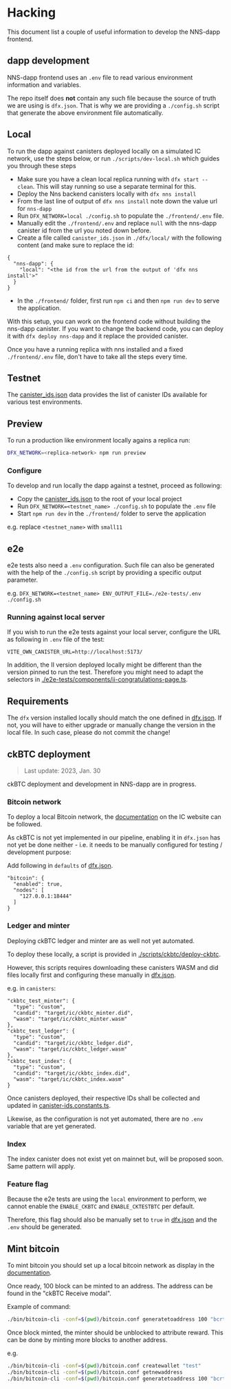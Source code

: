 # Hacking

This document list a couple of useful information to develop the NNS-dapp frontend.

## dapp development

NNS-dapp frontend uses an `.env` file to read various environment information and variables.

The repo itself does **not** contain any such file because the source of truth we are using is `dfx.json`.
That is why we are providing a `./config.sh` script that generate the above environment file automatically.

## Local

To run the dapp against canisters deployed locally on a simulated IC network, use the steps below, or run `./scripts/dev-local.sh` which guides you through these steps

- Make sure you have a clean local replica running with `dfx start --clean`. This will stay running so use a separate terminal for this.
- Deploy the Nns backend canisters locally with `dfx nns install`
- From the last line of output of `dfx nns install` note down the value url for `nns-dapp`
- Run `DFX_NETWORK=local ./config.sh` to populate the `./frontend/.env` file.
- Manually edit the `./frontend/.env` and replace `null` with the nns-dapp canister id from the url you noted down before.
- Create a file called `canister_ids.json` in `./dfx/local/` with the following content (and make sure to replace the id:
```
{
  "nns-dapp": {
    "local": "<the id from the url from the output of 'dfx nns install'>"
  }
}
```
- In the `./frontend/` folder, first run `npm ci` and then `npm run dev` to serve the application.

With this setup, you can work on the frontend code without building the
nns-dapp canister. If you want to change the backend code, you can deploy it
with `dfx deploy nns-dapp` and it replace the provided canister.

Once you have a running replica with nns installed and a fixed
`./frontend/.env` file, don't have to take all the steps every time.

## Testnet

The [canister_ids.json] data provides the list of canister IDs available for various test environments.

## Preview

To run a production like environment locally agains a replica run:

```bash
DFX_NETWORK=<replica-network> npm run preview
```

### Configure

To develop and run locally the dapp against a testnet, proceed as following:

- Copy the [canister_ids.json] to the root of your local project
- Run `DFX_NETWORK=<testnet_name> ./config.sh` to populate the `.env` file
- Start `npm run dev` in the `./frontend/` folder to serve the application

e.g. replace `<testnet_name>` with `small11`

## e2e

e2e tests also need a `.env` configuration. Such file can also be generated with the help of the `./config.sh` script by providing a specific output parameter.

e.g. `DFX_NETWORK=<testnet_name> ENV_OUTPUT_FILE=./e2e-tests/.env ./config.sh`

### Running against local server

If you wish to run the e2e tests against your local server, configure the URL as following in `.env` file of the test:

```
VITE_OWN_CANISTER_URL=http://localhost:5173/
```

In addition, the II version deployed locally might be different than the version pinned to run the test. Therefore you might need to adapt the selectors in [./e2e-tests/components/ii-congratulations-page.ts](./e2e-tests/components/ii-congratulations-page.ts).

## Requirements

The `dfx` version installed locally should match the one defined in [dfx.json](https://github.com/dfinity/nns-dapp/blob/main/dfx.json). If not, you will have to either upgrade or manually change the version in the local file. In such case, please do not commit the change!

[canister_ids.json]: https://github.com/dfinity/nns-dapp/blob/testnets/testnets/canister_ids.json
[package.json]: https://github.com/dfinity/nns-dapp/blob/main/frontend/package.json

## ckBTC deployment

> Last update: 2023, Jan. 30

ckBTC deployment and development in NNS-dapp are in progress.

### Bitcoin network

To deploy a local Bitcoin network, the [documentation](https://internetcomputer.org/docs/current/developer-docs/integrations/bitcoin/local-development) on the IC website can be followed.

As ckBTC is not yet implemented in our pipeline, enabling it in `dfx.json` has not yet be done neither - i.e. it needs to be manually configured for testing / development purpose:

Add following in `defaults` of [dfx.json](./dfx.json).

```
"bitcoin": {
  "enabled": true,
  "nodes": [
    "127.0.0.1:18444"
  ]
}
```

### Ledger and minter

Deploying ckBTC ledger and minter are as well not yet automated.

To deploy these locally, a script is provided in [./scripts/ckbtc/deploy-ckbtc](./scripts/ckbtc/deploy-ckbtc).

However, this scripts requires downloading these canisters WASM and did files locally first and configuring these manually in [dfx.json](./dfx.json).

e.g. in `canisters`:

```
"ckbtc_test_minter": {
  "type": "custom",
  "candid": "target/ic/ckbtc_minter.did",
  "wasm": "target/ic/ckbtc_minter.wasm"
},
"ckbtc_test_ledger": {
  "type": "custom",
  "candid": "target/ic/ckbtc_ledger.did",
  "wasm": "target/ic/ckbtc_ledger.wasm"
},
"ckbtc_test_index": {
  "type": "custom",
  "candid": "target/ic/ckbtc_index.did",
  "wasm": "target/ic/ckbtc_index.wasm"
}
```

Once canisters deployed, their respective IDs shall be collected and updated in [canister-ids.constants.ts](./frontend/src/lib/constants/canister-ids.constants.ts).

Likewise, as the configuration is not yet automated, there are no `.env` variable that are yet generated.

### Index

The index canister does not exist yet on mainnet but, will be proposed soon. Same pattern will apply.

### Feature flag

Because the e2e tests are using the `local` environment to perform, we cannot enable the `ENABLE_CKBTC` and `ENABLE_CKTESTBTC` per default. 

Therefore, this flag should also be manually set to `true` in [dfx.json](./dfx.json) and the `.env` should be generated.

## Mint bitcoin

To mint bitcoin you should set up a local bitcoin network as display in the [documentation](https://internetcomputer.org/docs/current/developer-docs/integrations/bitcoin/local-development).

Once ready, 100 block can be minted to an address. The address can be found in the "ckBTC Receive modal".

Example of command:

```bash
./bin/bitcoin-cli -conf=$(pwd)/bitcoin.conf generatetoaddress 100 "bcrt1q286kjxmad4zmhex2dqus4t6u53z49y3shns028"
```

Once block minted, the minter should be unblocked to attribute reward. This can be done by minting more blocks to another address.

e.g.

```bash
./bin/bitcoin-cli -conf=$(pwd)/bitcoin.conf createwallet "test"
./bin/bitcoin-cli -conf=$(pwd)/bitcoin.conf getnewaddress
./bin/bitcoin-cli -conf=$(pwd)/bitcoin.conf generatetoaddress 100 "bcrt1qtq30nuztv40nkncckn70n09tlype96snkxzhmt"
```